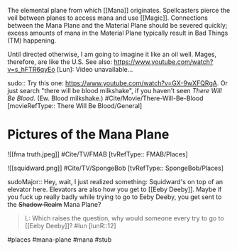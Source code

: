 The elemental plane from which [[Mana]] originates. Spellcasters pierce the veil between planes to access mana and use [[Magic]]. Connections between the Mana Plane and the Material Plane should be severed quickly; excess amounts of mana in the Material Plane typically result in Bad Things (TM) happening.

Until directed otherwise, I am going to imagine it like an oil well. Mages, therefore, are like the U.S. See also: https://www.youtube.com/watch?v=s_hFTR6qyEo
	[Lun]: Video unavailable...

sudo:: Try this one: https://www.youtube.com/watch?v=GX-9wXFQRgA. Or just search "there will be blood milkshake", if you haven't seen *There Will Be Blood*. (Ew. Blood milkshake.)
#Cite/Movie/There-Will-Be-Blood [movieRefType:: There Will Be Blood/General]

# Pictures of the Mana Plane
![[fma truth.jpeg]]
#Cite/TV/FMAB [tvRefType:: FMAB/Places]

![[squidward.png]]
#Cite/TV/SpongeBob [tvRefType:: SpongeBob/Places]

sudoMajor:: Hey, wait, I just realized something: Squidward's on top of an elevator here. Elevators are also how you get to [[Eeby Deeby]]. Maybe if you fuck up really badly while trying to go to Eeby Deeby, you get sent to the ~~Shadow Realm~~ Mana Plane?

> L: Which raises the question, why would someone every try to go to [[Eeby Deeby]]? #lun [lunR::12]


#places #mana-plane #mana #stub 